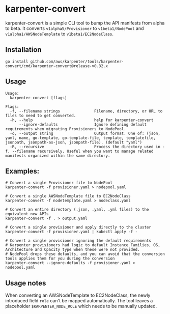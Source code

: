 # karpenter-convert

karpenter-convert is a simple CLI tool to bump the API manifests from alpha to beta.
It converts `v1alpha5/Provisioner` to `v1beta1/NodePool` and `v1alpha1/AWSNodeTemplate` to `v1beta1/EC2NodeClass`.

## Installation 

```
go install github.com/aws/karpenter/tools/karpenter-convert/cmd/karpenter-convert@release-v0.32.x
```

## Usage
```console
Usage:
  karpenter-convert [flags]

Flags:
  -f, --filename strings               Filename, directory, or URL to files to need to get converted.
  -h, --help                           help for karpenter-convert
      --ignore-defaults                Ignore defining default requirements when migrating Provisioners to NodePool.
  -o, --output string                  Output format. One of: (json, yaml, name, go-template, go-template-file, template, templatefile, jsonpath, jsonpath-as-json, jsonpath-file). (default "yaml")
  -R, --recursive                      Process the directory used in -f, --filename recursively. Useful when you want to manage related manifests organized within the same directory.
```

## Examples:

```console
# Convert a single Provisioner file to NodePool
karpenter-convert -f provisioner.yaml > nodepool.yaml

# Convert a single AWSNodeTemplate file to EC2NodeClass
karpenter-convert -f nodetemplate.yaml > nodeclass.yaml

# Convert an entire directory (.json, .yaml, .yml files) to the equivalent new APIs
karpenter-convert -f . > output.yaml

# Convert a single provisioner and apply directly to the cluster
karpenter-convert -f provisioner.yaml | kubectl apply -f -

# Convert a single provisioner ignoring the default requirements
# Karpenter provisioners had logic to default Instance Families, OS, Architecture and Cpacity type when these were not provided.
# NodePool drops these defaults, and you can avoid that the conversion tools applies them for you during the conversion
karpenter-convert --ignore-defaults -f provisioner.yaml > nodepool.yaml
```

## Usage notes

When converting an AWSNodeTemplate to EC2NodeClass, the newly introduced field `role` can't be mapped automatically.
The tool leaves a placeholder `$KARPENTER_NODE_ROLE` which needs to be manually updated.
